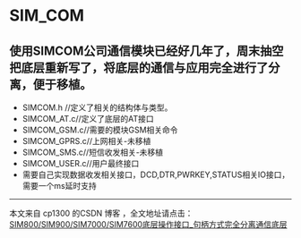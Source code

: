 SIM_COM
====

使用SIMCOM公司通信模块已经好几年了，周末抽空把底层重新写了，将底层的通信与应用完全进行了分离，便于移植。
-------

* SIMCOM.h //定义了相关的结构体与类型。
* SIMCOM_AT.c//定义了底层的AT接口
* SIMCOM_GSM.c//需要的模块GSM相关命令
* SIMCOM_GPRS.c//上网相关-未移植
* SIMCOM_SMS.c//短信收发相关-未移植
* SIMCOM_USER.c//用户最终接口
* 需要自己实现数据收发相关接口，DCD,DTR,PWRKEY,STATUS相关IO接口，需要一个ms延时支持


---------------------

本文来自 cp1300 的CSDN 博客 ，全文地址请点击：[SIM800/SIM900/SIM7000/SIM7600底层操作接口_句柄方式完全分离通信底层](https://blog.csdn.net/cp1300/article/details/79686460?utm_source=copy) 